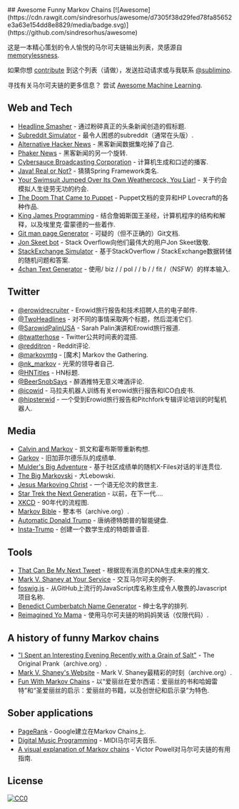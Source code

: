 <div class="github-widget" data-repo="sublimino/awesome-funny-markov"></div>
<script async src="https://pagead2.googlesyndication.com/pagead/js/adsbygoogle.js"></script><ins class="adsbygoogle" style="display:block" data-ad-client="ca-pub-6890694312814945" data-ad-slot="5473692530" data-ad-format="auto"  data-full-width-responsive="true"></ins><script>(adsbygoogle = window.adsbygoogle || []).push({});</script>
## Awesome Funny Markov Chains [![Awesome](https://cdn.rawgit.com/sindresorhus/awesome/d7305f38d29fed78fa85652e3a63e154dd8e8829/media/badge.svg)](https://github.com/sindresorhus/awesome)

这是一本精心策划的令人愉悦的马尔可夫链输出列表，灵感源自 [memorylessness](https://en.wikipedia.org/wiki/Memorylessness).

如果你想 [contribute](https://github.com/sublimino/awesome-funny-markov/blob/master/contributing.md) 到这个列表（请做），发送拉动请求或与我联系 [@sublimino](https://twitter.com/sublimino). 

 寻找有关马尔可夫链的更多信息？  尝试 [Awesome Machine Learning](https://github.com/josephmisiti/awesome-machine-learning).





## Web and Tech

- [Headline Smasher](http://www.headlinesmasher.com/best/all) - 通过粉碎真正的头条新闻创造的假标题.
- [Subreddit Simulator](https://www.reddit.com/r/subredditsimulator) - 最令人困惑的subreddit（通常在头版）.
- [Alternative Hacker News](https://news.ycombniator.com/) - 黑客新闻数据集吃掉了自己.
- [Phaker News](http://lou.wtf/phaker-news/) - 黑客新闻的另一个旋转.
- [Cybersauce Broadcasting Corporation](http://www.x11r5.com/radio/) - 计算机生成和口述的播客.
- [Java! Real or Not?](http://java.metagno.me/) - 猜猜Spring Framework类名.
- [Your Swimsuit Jumped Over Its Own Weathercock, You Liar!](http://patchworkdollgames.com/yourswimsuit/) - 关于约会模拟人生徒劳无功的约会.
- [The Doom That Came to Puppet](http://thedoomthatcametopuppet.tumblr.com/) -  Puppet文档的变异和HP Lovecraft的各种作品.
- [King James Programming](http://kingjamesprogramming.tumblr.com/) - 结合詹姆斯国王圣经，计算机程序的结构和解释，以及埃里克·雷蒙德的一些着作.
- [Git man page Generator](http://git-man-page-generator.lokaltog.net/) - 可疑的（但不正确的）Git文档.
- [Jon Skeet bot](https://stackoverflow.blog/2018/01/15/thanks-million-jon-skeet/) -  Stack Overflow向他们最伟大的用户Jon Skeet致敬.
- [StackExchange Simulator](https://se-simulator.lw1.at/) - 基于StackOverflow / StackExchange数据转储的随机问题和答案.
- [4chan Text Generator](https://github.com/02sh/4chanMarkovText) - 使用/ biz / / pol / / b / / fit /（NSFW）的样本输入.

## Twitter

- [@erowidrecruiter](https://twitter.com/erowidrecruiter) -  Erowid旅行报告和技术招聘人员的电子邮件.
- [@TwoHeadlines](https://twitter.com/TwoHeadlines) - 对不同的事情采取两个标题，然后混淆它们.
- [@SarowidPalinUSA](https://twitter.com/SarowidPalinUSA) -  Sarah Palin演讲和Erowid旅行报道.
- [@twatterhose](https://twitter.com/twatterhose) -  Twitter公共时间表的混搭.
- [@redditron](https://twitter.com/redditron) -  Reddit评论.
- [@markovmtg](https://twitter.com/markovmtg) -  [魔术] Markov the Gathering.
- [@nk_markov](https://twitter.com/nk_markov) - 光荣的领导者自己.
- [@HNTitles](https://twitter.com/HNTitles) -  HN标题.
- [@BeerSnobSays](https://twitter.com/BeerSnobSays) - 醉酒推特无意义啤酒评论.
- [@icowid](https://twitter.com/icowid) - 马拉夫机器人训练有关erowid旅行报告和ICO白皮书.
- [@hipsterwid](https://twitter.com/hipsterwid) - 一个受到Erowid旅行报告和Pitchfork专辑评论培训的时髦机器人.


## Media

- [Calvin and Markov](http://joshmillard.com/markov/calvin/) - 凯文和霍布斯带重新构想.
- [Garkov](http://joshmillard.com/garkov/) - 旧加菲尔德乐队的成绩单.
- [Mulder's Big Adventure](http://muldersbigadventure.com/markov/) - 基于社区成绩单的随机X-Files对话的半连贯位.
- [The Big Markovski](http://joshmillard.com/markov/lebowski/) - 大Lebowski.
- [Jesus Markoving Christ](http://joshmillard.com/markov/christ/) - 一个语无伦次的救世主.
- [Star Trek the Next Generation](http://joshmillard.com/markov/sttng/) - 以前，在下一代....
- [XKCD](https://xkcd.com/210/) -  90年代的流程图.
- [Markov Bible](https://web.archive.org/web/20081224025955/http://www.markovbible.com/) - 整本书（archive.org）.
- [Automatic Donald Trump](https://filiph.github.io/markov/) - 唐纳德特朗普的智能键盘.
- [Insta-Trump](http://trump.frost.works/) - 创建一个数学生成的特朗普语音.


## Tools

- [That Can Be My Next Tweet](http://yes.thatcan.be/my/next/tweet/) - 根据现有消息的DNA生成未来的推文.
- [Mark V. Shaney at Your Service](http://www.yisongyue.com/shaney/) - 交互马尔可夫的例子.
- [foswig.js](http://mrsharpoblunto.github.io/foswig.js/) - 从GitHub上流行的JavaScript库名称生成令人敬畏的Javascript项目名称.
- [Benedict Cumberbatch Name Generator](http://benedictcumberbatchgenerator.tumblr.com/) - 绅士名字的排列.
- [Reimagined Yo Mama](https://github.com/Trshant/reimagined-yomama) - 使用马尔可夫链的哟妈妈笑话（仅限代码）.

## A history of funny Markov chains

- ["I Spent an Interesting Evening Recently with a Grain of Salt"](https://web.archive.org/web/20011101013348/http://www.sincity.com/penn-n-teller/pcc/shaney.html) -  The Original Prank（archive.org）.
- [Mark V. Shaney's Website](https://web.archive.org/web/19970418070034/http://softway.com.au/people/mvs/) -  Mark V. Shaney最精彩的时刻（archive.org）.
- [Fun With Markov Chains](http://www.eblong.com/zarf/markov/) - 以“爱丽丝在爱尔西诺：爱丽丝的书和哈姆雷特”和“圣爱丽丝的启示：爱丽丝的书籍，以及创世纪和启示录”为特色.


## Sober applications

- [PageRank](https://en.wikipedia.org/wiki/PageRank?oldformat=true#Damping_factor) -  Google建立在Markov Chains上.
- [Digital Music Programming](http://peabody.sapp.org/class/dmp2/lab/markov1/) -  MIDI马尔可夫音乐.
- [A visual explanation of Markov chains](http://setosa.io/blog/2014/07/26/markov-chains/) -  Victor Powell对马尔可夫链的有用指南.


## License

[![CC0](http://mirrors.creativecommons.org/presskit/buttons/88x31/svg/cc-zero.svg)](https://creativecommons.org/publicdomain/zero/1.0/)

